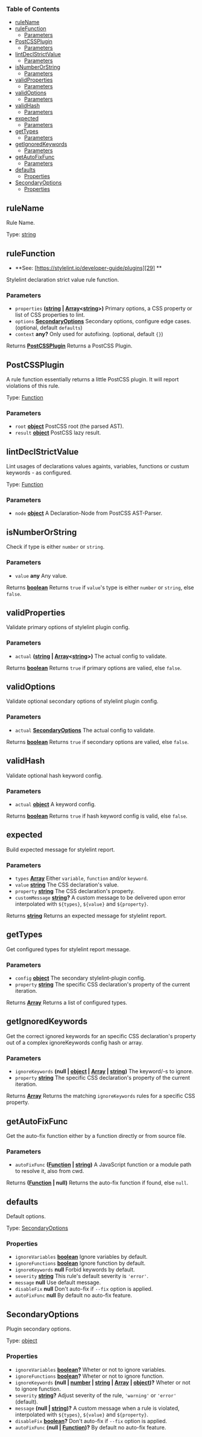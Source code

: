 <!-- Generated by documentation.js. Update this documentation by updating the source code. -->

### Table of Contents

-   [ruleName][1]
-   [ruleFunction][2]
    -   [Parameters][3]
-   [PostCSSPlugin][4]
    -   [Parameters][5]
-   [lintDeclStrictValue][6]
    -   [Parameters][7]
-   [isNumberOrString][8]
    -   [Parameters][9]
-   [validProperties][10]
    -   [Parameters][11]
-   [validOptions][12]
    -   [Parameters][13]
-   [validHash][14]
    -   [Parameters][15]
-   [expected][16]
    -   [Parameters][17]
-   [getTypes][18]
    -   [Parameters][19]
-   [getIgnoredKeywords][20]
    -   [Parameters][21]
-   [getAutoFixFunc][22]
    -   [Parameters][23]
-   [defaults][24]
    -   [Properties][25]
-   [SecondaryOptions][26]
    -   [Properties][27]

## ruleName

Rule Name.

Type: [string][28]

## ruleFunction

-   **See: [https://stylelint.io/developer-guide/plugins][29]
    **

Stylelint declaration strict value rule function.

### Parameters

-   `properties` **([string][28] \| [Array][30]&lt;[string][28]>)** Primary options, a CSS property or list of CSS properties to lint.
-   `options` **[SecondaryOptions][31]** Secondary options, configure edge cases. (optional, default `defaults`)
-   `context` **any?** Only used for autofixing. (optional, default `{}`)

Returns **[PostCSSPlugin][32]** Returns a PostCSS Plugin.

## PostCSSPlugin

A rule function essentially returns a little PostCSS plugin.
It will report violations of this rule.

Type: [Function][33]

### Parameters

-   `root` **[object][34]** PostCSS root (the parsed AST).
-   `result` **[object][34]** PostCSS lazy result.

## lintDeclStrictValue

Lint usages of declarations values againts, variables, functions
or custum keywords - as configured.

Type: [Function][33]

### Parameters

-   `node` **[object][34]** A Declaration-Node from PostCSS AST-Parser.

## isNumberOrString

Check if type is either `number` or `string`.

### Parameters

-   `value` **any** Any value.

Returns **[boolean][35]** Returns `true` if `value`'s type is either `number` or `string`, else `false`.

## validProperties

Validate primary options of stylelint plugin config.

### Parameters

-   `actual` **([string][28] \| [Array][30]&lt;[string][28]>)** The actual config to validate.

Returns **[boolean][35]** Returns `true` if primary options are valied, else `false`.

## validOptions

Validate optional secondary options of stylelint plugin config.

### Parameters

-   `actual` **[SecondaryOptions][31]** The actual config to validate.

Returns **[boolean][35]** Returns `true` if secondary options are valied, else `false`.

## validHash

Validate optional hash keyword config.

### Parameters

-   `actual` **[object][34]** A keyword config.

Returns **[boolean][35]** Returns `true` if hash keyword config is valid, else `false`.

## expected

Build expected message for stylelint report.

### Parameters

-   `types` **[Array][30]** Either `variable`, `function` and/or `keyword`.
-   `value` **[string][28]** The CSS declaration's value.
-   `property` **[string][28]** The CSS declaration's property.
-   `customMessage` **[string][28]?** A custom message to be delivered upon error interpolated with `${types}`, `${value}` and `${property}`.

Returns **[string][28]** Returns an expected message for stylelint report.

## getTypes

Get configured types for stylelint report message.

### Parameters

-   `config` **[object][34]** The secondary stylelint-plugin config.
-   `property` **[string][28]** The specific CSS declaration's property of the current iteration.

Returns **[Array][30]** Returns a list of configured types.

## getIgnoredKeywords

Get the correct ignored keywords for an specific CSS declaration's property
out of a complex ignoreKeywords config hash or array.

### Parameters

-   `ignoreKeywords` **(null | [object][34] \| [Array][30] \| [string][28])** The keyword/-s to ignore.
-   `property` **[string][28]** The specific CSS declaration's property of the current iteration.

Returns **[Array][30]** Returns the matching `ignoreKeywords` rules for a specific CSS property.

## getAutoFixFunc

Get the auto-fix function either by a function directly or from source file.

### Parameters

-   `autoFixFunc` **([Function][33] \| [string][28])** A JavaScript function or a module path to resolve it, also from cwd.

Returns **([Function][33] | null)** Returns the auto-fix function if found, else `null`.

## defaults

Default options.

Type: [SecondaryOptions][31]

### Properties

-   `ignoreVariables` **[boolean][35]** Ignore variables by default.
-   `ignoreFunctions` **[boolean][35]** Ignore function by default.
-   `ignoreKeywords` **null** Forbid keywords by default.
-   `severity` **[string][28]** This rule's default severity is `'error'`.
-   `message` **null** Use default message.
-   `disableFix` **null** Don't auto-fix if `--fix` option is applied.
-   `autoFixFunc` **null** By default no auto-fix feature.

## SecondaryOptions

Plugin secondary options.

Type: [object][34]

### Properties

-   `ignoreVariables` **[boolean][35]?** Wheter or not to ignore variables.
-   `ignoreFunctions` **[boolean][35]?** Wheter or not to ignore function.
-   `ignoreKeywords` **(null | [number][36] \| [string][28] \| [Array][30] \| [object][34])?** Wheter or not to ignore function.
-   `severity` **[string][28]?** Adjust severity of the rule, `'warning'` or `'error'` (default).
-   `message` **(null | [string][28])?** A custom message when a rule is violated, interpolated with `${types}`, `${value}` and `${property}`.
-   `disableFix` **[boolean][35]?** Don't auto-fix if `--fix` option is applied.
-   `autoFixFunc` **(null | [Function][33])?** By default no auto-fix feature.

[1]: #rulename

[2]: #rulefunction

[3]: #parameters

[4]: #postcssplugin

[5]: #parameters-1

[6]: #lintdeclstrictvalue

[7]: #parameters-2

[8]: #isnumberorstring

[9]: #parameters-3

[10]: #validproperties

[11]: #parameters-4

[12]: #validoptions

[13]: #parameters-5

[14]: #validhash

[15]: #parameters-6

[16]: #expected

[17]: #parameters-7

[18]: #gettypes

[19]: #parameters-8

[20]: #getignoredkeywords

[21]: #parameters-9

[22]: #getautofixfunc

[23]: #parameters-10

[24]: #defaults

[25]: #properties

[26]: #secondaryoptions

[27]: #properties-1

[28]: https://developer.mozilla.org/docs/Web/JavaScript/Reference/Global_Objects/String

[29]: https://stylelint.io/developer-guide/plugins

[30]: https://developer.mozilla.org/docs/Web/JavaScript/Reference/Global_Objects/Array

[31]: #secondaryoptions

[32]: #postcssplugin

[33]: https://developer.mozilla.org/docs/Web/JavaScript/Reference/Statements/function

[34]: https://developer.mozilla.org/docs/Web/JavaScript/Reference/Global_Objects/Object

[35]: https://developer.mozilla.org/docs/Web/JavaScript/Reference/Global_Objects/Boolean

[36]: https://developer.mozilla.org/docs/Web/JavaScript/Reference/Global_Objects/Number
